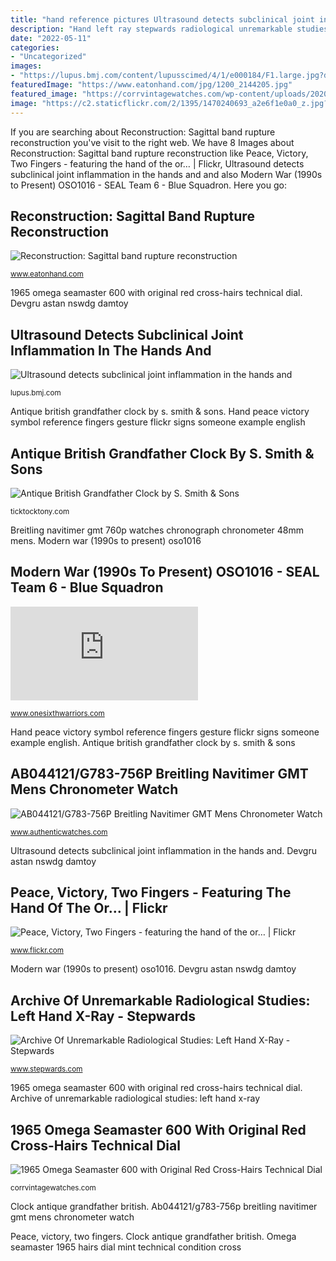 ```yaml
---
title: "hand reference pictures Ultrasound detects subclinical joint inflammation in the hands and"
description: "Hand left ray stepwards radiological unremarkable studies"
date: "2022-05-11"
categories:
- "Uncategorized"
images:
- "https://lupus.bmj.com/content/lupusscimed/4/1/e000184/F1.large.jpg?download=true"
featuredImage: "https://www.eatonhand.com/jpg/1200_2144205.jpg"
featured_image: "https://corrvintagewatches.com/wp-content/uploads/2020/02/EB3B40E8-60C3-44B6-9F90-17616F82065E-scaled.jpeg"
image: "https://c2.staticflickr.com/2/1395/1470240693_a2e6f1e0a0_z.jpg?zz=1"
---
```


If you are searching about Reconstruction: Sagittal band rupture reconstruction you've visit to the right web. We have 8 Images about Reconstruction: Sagittal band rupture reconstruction like Peace, Victory, Two Fingers - featuring the hand of the or… | Flickr, Ultrasound detects subclinical joint inflammation in the hands and and also Modern War (1990s to Present) OSO1016 - SEAL Team 6 - Blue Squadron. Here you go:

## Reconstruction: Sagittal Band Rupture Reconstruction

![Reconstruction: Sagittal band rupture reconstruction](https://www.eatonhand.com/jpg/1200_2144205.jpg "Modern war (1990s to present) oso1016")

<small>www.eatonhand.com</small>

1965 omega seamaster 600 with original red cross-hairs technical dial. Devgru astan nswdg damtoy

## Ultrasound Detects Subclinical Joint Inflammation In The Hands And

![Ultrasound detects subclinical joint inflammation in the hands and](https://lupus.bmj.com/content/lupusscimed/4/1/e000184/F1.large.jpg?download=true "Breitling navitimer gmt 760p watches chronograph chronometer 48mm mens")

<small>lupus.bmj.com</small>

Antique british grandfather clock by s. smith &amp; sons. Hand peace victory symbol reference fingers gesture flickr signs someone example english

## Antique British Grandfather Clock By S. Smith &amp; Sons

![Antique British Grandfather Clock by S. Smith &amp; Sons](http://ticktocktony.com/Antique-Clock-Images/701/701-dial-large.jpg "1965 omega seamaster 600 with original red cross-hairs technical dial")

<small>ticktocktony.com</small>

Breitling navitimer gmt 760p watches chronograph chronometer 48mm mens. Modern war (1990s to present) oso1016

## Modern War (1990s To Present) OSO1016 - SEAL Team 6 - Blue Squadron

![Modern War (1990s to Present) OSO1016 - SEAL Team 6 - Blue Squadron](https://www.onesixthwarriors.com/forum/attachment.php?attachmentid=385648&amp;d=1518789048 "Ab044121/g783-756p breitling navitimer gmt mens chronometer watch")

<small>www.onesixthwarriors.com</small>

Hand peace victory symbol reference fingers gesture flickr signs someone example english. Antique british grandfather clock by s. smith &amp; sons

## AB044121/G783-756P Breitling Navitimer GMT Mens Chronometer Watch

![AB044121/G783-756P Breitling Navitimer GMT Mens Chronometer Watch](https://s.yimg.com/aah/movadobaby/breitling-navitimer-gmt-ab044121-g783-756p-150.jpg "Omega seamaster 1965 hairs dial mint technical condition cross")

<small>www.authenticwatches.com</small>

Ultrasound detects subclinical joint inflammation in the hands and. Devgru astan nswdg damtoy

## Peace, Victory, Two Fingers - Featuring The Hand Of The Or… | Flickr

![Peace, Victory, Two Fingers - featuring the hand of the or… | Flickr](https://c2.staticflickr.com/2/1395/1470240693_a2e6f1e0a0_z.jpg?zz=1 "Peace, victory, two fingers")

<small>www.flickr.com</small>

Modern war (1990s to present) oso1016. Devgru astan nswdg damtoy

## Archive Of Unremarkable Radiological Studies: Left Hand X-Ray - Stepwards

![Archive Of Unremarkable Radiological Studies: Left Hand X-Ray - Stepwards](http://www.stepwards.com/wp-content/uploads/2017/08/3.png "Hand left ray stepwards radiological unremarkable studies")

<small>www.stepwards.com</small>

1965 omega seamaster 600 with original red cross-hairs technical dial. Archive of unremarkable radiological studies: left hand x-ray

## 1965 Omega Seamaster 600 With Original Red Cross-Hairs Technical Dial

![1965 Omega Seamaster 600 with Original Red Cross-Hairs Technical Dial](https://corrvintagewatches.com/wp-content/uploads/2020/02/EB3B40E8-60C3-44B6-9F90-17616F82065E-scaled.jpeg "Omega seamaster 1965 hairs dial mint technical condition cross")

<small>corrvintagewatches.com</small>

Clock antique grandfather british. Ab044121/g783-756p breitling navitimer gmt mens chronometer watch

Peace, victory, two fingers. Clock antique grandfather british. Omega seamaster 1965 hairs dial mint technical condition cross
